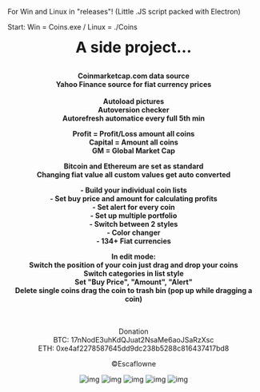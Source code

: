 For Win and Linux in "releases"! (Little .JS script packed with Electron)

Start: Win = Coins.exe / Linux = ./Coins

<center style=" font-size: 30px;"><b>A side project...</b></center><br>
<p style="text-align: center;"><strong>Coinmarketcap.com data source </strong>
  <br>
<strong>Yahoo Finance source for fiat currency prices</strong><br>
<br>
<strong>Autoload pictures </strong><br>
<strong>Autoversion checker</strong><br>
<strong>Autorefresh automatice every full 5th min</strong></p>
<p style="text-align: center;"><strong>Profit = Profit/Loss amount all coins</strong><br>
<strong>Capital = Amount all coins</strong><br>
<strong>GM = Global Market Cap</strong></p>
<p style="text-align: center;">
<strong>Bitcoin and Ethereum are set as standard</strong><br>
<strong>Changing fiat value all custom values get auto converted</strong></p>
<p style="text-align: center;"><strong>- Build your individual coin lists</strong><br>
<strong>- Set buy price and amount for calculating profits</strong><br>
<strong>- Set alert for every coin</strong><br>
<strong>- Set up multiple portfolio</strong><br>
<strong>- Switch between 2 styles</strong><br>
<strong>- Color changer</strong><br>
<strong>- 134+ Fiat currencies</strong></p>
<p style="text-align: center;">
<strong>In edit mode:</strong><br>
<strong>Switch the position of your coin just drag and drop your coins</strong><br>
<strong>Switch categories in list style</strong><br>
<strong>Set "Buy Price", "Amount", "Alert" </strong><br>
<strong>Delete single coins drag the coin to trash bin (pop up while dragging a coin)</strong></p>
<center>
<br><br>
Donation<br>
BTC: 17nNodE3uhKdQJuat2NsaMe6aoJSaRzXsc<br>
ETH: 0xe4af2278587645dd9dc238b5288c816437417bd8<br>



&copy;Escaflowne

![img](https://i.imgur.com/18Cm3n2.jpg)
![img](https://i.imgur.com/Bh4sACN.jpg)
![img](https://i.imgur.com/5KSFSqz.jpg)
![img](https://i.imgur.com/FN9dPKG.jpg)
![img](https://i.imgur.com/h0dXVEn.jpg)

</center>
